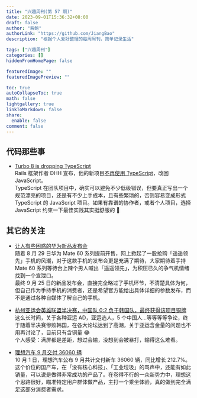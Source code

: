 ```yaml
---
title: "兴趣周刊(第 57 期)"
date: 2023-09-01T15:36:32+08:00
draft: false
author: "酱鲍"
authorLink: "https://github.com/JiangBao"
description: "根据个人爱好整理的每周周刊，简单记录生活"

tags: ["兴趣周刊"]
categories: []
hiddenFromHomePage: false

featuredImage: ""
featuredImagePreview: ""

toc: true
autoCollapseToc: true
math: false
lightgallery: true
linkToMarkdown: false
share:
  enable: false
comment: false
---
```


<!--more-->

## 代码那些事
* [Turbo 8 is dropping TypeScript](https://world.hey.com/dhh/turbo-8-is-dropping-typescript-70165c01)  
Rails 框架作者 DHH 宣布，他的新项目[不再使用 TypeScript](https://github.com/hotwired/turbo/pull/971)，改回 JavaScript。  
TypeScript 在团队项目中，确实可以避免不少低级错误，但要真正写出一个规范漂亮的项目，还是有不少上手成本，且有些繁琐的，否则容易变成形式 TypeScript 的 JavaScript 项目。如果有靠谱的协作者，或者个人项目，选择 JavaScript 约束一下最佳实践其实挺舒服的 🤡

## 其它的关注
* [让人有些困惑的华为新品发布会](https://consumer.huawei.com/cn/press/events/2023/huawei-all-scenario-new-product-autumn-launch-event/)  
随着 8 月 29 日华为 Mate 60 系列提前开售，网上掀起了一股抢购「遥遥领先」手机的风潮，对于这款手机的发布会更是充满了期待，大家期待着手持 Mate 60 系列等待台上辣个男人喊出「遥遥领先」，为积压已久的争气机情绪找到一个宣泄口。  
最终 9 月 25 日的新品发布会，直接完全略过了手机环节，不清楚具体为何，但自己作为手持手机的消费者，还是希望官方能给出具体详细的参数发布，而不是通过各种自媒体了解自己的手机。

* [杭州亚运会英雄联盟半决赛，中国队 0:2 负于韩国队，最终获得该项目铜牌](https://lol.qq.com/news/detail.shtml?docid=16070223269589218844)  
这么长时间，关于各种亚运 AD，亚运选人，5 个中国人...等等等等争论，终于随着半决赛惨败韩国，在各大论坛达到了高潮，关于亚运含金量的问题也不用再讨论了，目前只有含铜量 😂  
个人感受：满屏都是差距，想过会输，没想到会被暴打，输得这么难看。

* [理想汽车 9 月交付 36060 辆](http://auto.caijing.com.cn/2023/1001/4962805.shtml)  
10 月 1 日，理想汽车公布 9 月共计交付新车 36060 辆，同比增长 212.7%。这个价位的国产车，在「没有核心科技」、「工业垃圾」的骂声中，还能有如此销量，可以说是做得非常成功的产品了。在卷得不行的一众新势力中，理想这个思路很好，瞄准特定用户群体做产品，主打一个乘坐体验，真的做到完全满足这部分消费者需求。

